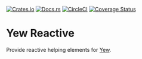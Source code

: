 [![Crates.io]](https://crates.io/crates/yew-reactor)
[![Docs.rs]](https://docs.rs/yew-reactor/)
[![CircleCI]](https://circleci.com/gh/corebreaker/yew-reactor/tree/main)
[![Coverage Status]](https://coveralls.io/github/corebreaker/yew-reactor?branch=main)

# Yew Reactive
Provide reactive helping elements for [Yew].


[Yew]: https://yew.rs/
[Docs.rs]: https://img.shields.io/docsrs/yew-reactor?style=for-the-badge
[Crates.io]: https://img.shields.io/crates/v/yew-reactor?style=for-the-badge
[CircleCI]: https://img.shields.io/circleci/build/github/corebreaker/yew-reactor/main?style=for-the-badge
[Coverage Status]: https://img.shields.io/coveralls/github/corebreaker/yew-reactor?style=for-the-badge
